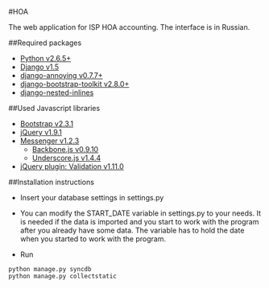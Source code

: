 #HOA

The web application for ISP HOA accounting. The interface is in Russian.

##Required packages

* [Python v2.6.5+](http://www.python.org)
* [Django v1.5](http://djangoproject.com)
* [django-annoying v0.7.7+](https://github.com/skorokithakis/django-annoying)
* [django-bootstrap-toolkit v2.8.0+](https://github.com/dyve/django-bootstrap-toolkit)
* [django-nested-inlines](https://github.com/Soaa-/django-nested-inlines)

##Used Javascript libraries
* [Bootstrap v2.3.1](http://twitter.github.com/bootstrap/)
* [jQuery v1.9.1](http://jquery.com/)
* [Messenger v1.2.3](http://github.hubspot.com/messenger/)
    * [Backbone.js v0.9.10](http://backbonejs.org/)
    * [Underscore.js v1.4.4](http://underscorejs.org/)
* [jQuery plugin: Validation v1.11.0](http://bassistance.de/jquery-plugins/jquery-plugin-validation/)

##Installation instructions

* Insert your database settings in settings.py
* You can modify the START_DATE variable in settings.py to your needs. It is needed if the data is imported and you start to work with the program after you already have some data. The variable has to hold the date when you started to work with the program.

* Run
```
python manage.py syncdb
python manage.py collectstatic
```